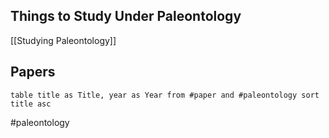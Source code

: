 ## Things to Study Under Paleontology
[[Studying Paleontology]]

## Papers
```dataview
table title as Title, year as Year from #paper and #paleontology sort title asc
```

#paleontology 
